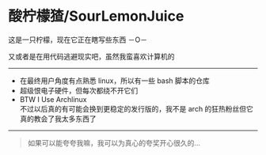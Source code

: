 # 酸柠檬猹/SourLemonJuice

这是一只柠檬，现在它正在瞎写些东西 －O－

又或者是在用代码逃避现实吧，虽然我蛮喜欢计算机的

---

- 在最终用户角度有点熟悉 linux，所以有一些 bash 脚本的仓库
- 超级恨电子硬件，但每次都绕不开它们
- BTW I Use Archlinux\
  不过以后真的有可能会换到更稳定的发行版的，我不是 arch 的狂热粉丝但它真的教会了我太多东西了

---

> 如果可以能夸夸我嘛，我可以为真心的夸奖开心很久的...
